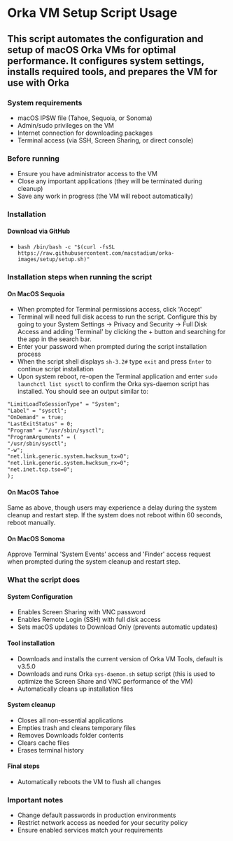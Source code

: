 # Orka VM Setup Script Usage

## This script automates the configuration and setup of macOS Orka VMs for optimal performance. It configures system settings, installs required tools, and prepares the VM for use with Orka

### System requirements

- macOS IPSW file (Tahoe, Sequoia, or Sonoma)
- Admin/sudo privileges on the VM
- Internet connection for downloading packages
- Terminal access (via SSH, Screen Sharing, or direct console)

### Before running

- Ensure you have administrator access to the VM
- Close any important applications (they will be terminated during cleanup)
- Save any work in progress (the VM will reboot automatically)

### Installation

#### Download via GitHub

- `bash /bin/bash -c "$(curl -fsSL https://raw.githubusercontent.com/macstadium/orka-images/setup/setup.sh)"`

### Installation steps when running the script

#### On MacOS Sequoia

- When prompted for Terminal permissions access, click 'Accept'
- Terminal will need full disk access to run the script. Configure this by going to your System Settings -> Privacy and Security -> Full Disk Access and adding 'Terminal' by clicking the + button and searching for the app in the search bar.
- Enter your password when prompted during the script installation process
- When the script shell displays `sh-3.2#` type `exit` and press `Enter` to continue script installation
- Upon system reboot, re-open the Terminal application and enter `sudo launchctl list sysctl` to confirm the Orka sys-daemon script has installed. You should see an output similar to:

```markdown
"LimitLoadToSessionType" = "System";
"Label" = "sysctl";
"OnDemand" = true;
"LastExitStatus" = 0;
"Program" = "/usr/sbin/sysctl";
"ProgramArguments" = (
"/usr/sbin/sysctl";
"-w";
"net.link.generic.system.hwcksum_tx=0";
"net.link.generic.system.hwcksum_rx=0";
"net.inet.tcp.tso=0";
);
```

#### On MacOS Tahoe

Same as above, though users may experience a delay during the system cleanup and restart step. If the system does not reboot within 60 seconds, reboot manually.

#### On MacOS Sonoma

Approve Terminal 'System Events' access and 'Finder' access request when prompted during the system cleanup and restart step.

### What the script does

#### System Configuration

- Enables Screen Sharing with VNC password
- Enables Remote Login (SSH) with full disk access
- Sets macOS updates to Download Only (prevents automatic updates)

#### Tool installation

- Downloads and installs the current version of Orka VM Tools, default is v3.5.0
- Downloads and runs Orka `sys-daemon.sh` setup script (this is used to optimize the Screen Share and VNC performance of the VM)
- Automatically cleans up installation files

#### System cleanup

- Closes all non-essential applications
- Empties trash and cleans temporary files
- Removes Downloads folder contents
- Clears cache files
- Erases terminal history

#### Final steps

- Automatically reboots the VM to flush all changes

### Important notes

- Change default passwords in production environments
- Restrict network access as needed for your security policy
- Ensure enabled services match your requirements
